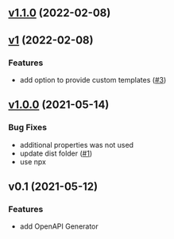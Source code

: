 
<a name="v1.1.0"></a>
## [v1.1.0](https://github.com/craicoverflow/install-git-chglog/compare/v1...v1.1.0) (2022-02-08)


<a name="v1"></a>
## [v1](https://github.com/craicoverflow/install-git-chglog/compare/v1.0.0...v1) (2022-02-08)

### Features

* add option to provide custom templates ([#3](https://github.com/craicoverflow/install-git-chglog/issues/3))


<a name="v1.0.0"></a>
## [v1.0.0](https://github.com/craicoverflow/install-git-chglog/compare/v0.1...v1.0.0) (2021-05-14)

### Bug Fixes

* additional properties was not used
* update dist folder ([#1](https://github.com/craicoverflow/install-git-chglog/issues/1))
* use npx


<a name="v0.1"></a>
## v0.1 (2021-05-12)

### Features

* add OpenAPI Generator

